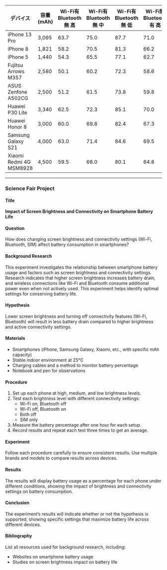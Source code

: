 | デバイス                | 容量 (mAh) | Wi-Fi有 Bluetooth無 高 | Wi-Fi有 Bluetooth無 中 | Wi-Fi有 Bluetooth無 低 | Wi-Fi無 Bluetooth有 高 | Wi-Fi無 Bluetooth有 中 | Wi-Fi無 Bluetooth有 低 | 両方無 高 | 両方無 中 | 両方無 低 | SIMのみ 高 | SIMのみ 中 | SIMのみ 低 | 両方オン 高 | 両方オン 中 | 両方オン 低 |
|-------------------------|------------|------------------------|------------------------|------------------------|------------------------|------------------------|------------------------|-----------|-----------|-----------|------------|------------|------------|------------|------------|------------|
| iPhone 13 Pro           | 3,095      | 63.7                   | 75.0                   | 87.7                   | 71.0                   | 78.0                   | 89.3                   | 79.0      | 84.0      | 94.0      | 58.9       | 65.5       | 71.8       | 64.3       | 71.3       | 85.7       |
| iPhone 8                | 1,821      | 58.2                   | 70.5                   | 81.3                   | 66.2                   | 73.5                   | 82.8                   | 76.0      | 79.0      | 89.0      | 55.3       | 62.0       | 69.5       | 60.4       | 67.1       | 82.2       |
| iPhone 5                | 1,440      | 54.3                   | 65.5                   | 77.1                   | 62.7                   | 69.2                   | 78.6                   | 72.0      | 76.0      | 85.0      | 50.8       | 59.0       | 65.0       | 57.5       | 64.2       | 78.0       |
| Fujitsu Arrows M357     | 2,580      | 50.1                   | 60.2                   | 72.3                   | 58.6                   | 64.3                   | 74.5                   | 68.0      | 72.5      | 82.0      | 49.0       | 57.0       | 63.5       | 54.7       | 62.5       | 76.1       |
| ASUS Zenfone A502CG     | 2,500      | 51.2                   | 61.5                   | 73.8                   | 59.8                   | 65.7                   | 76.1                   | 70.0      | 73.5      | 83.5      | 50.0       | 58.0       | 64.5       | 56.0       | 63.3       | 78.5       |
| Huawei P30 Lite         | 3,340      | 62.5                   | 72.3                   | 85.1                   | 70.0                   | 76.0                   | 87.0                   | 75.0      | 80.5      | 90.5      | 55.0       | 63.0       | 68.0       | 63.2       | 69.8       | 84.0       |
| Huawei Honor 8          | 3,000      | 60.0                   | 69.8                   | 82.4                   | 67.3                   | 73.2                   | 83.9                   | 74.0      | 78.5      | 87.5      | 52.5       | 60.5       | 66.0       | 61.5       | 68.0       | 82.3       |
| Samsung Galaxy S21      | 4,000      | 63.0                   | 71.4                   | 84.6                   | 69.5                   | 74.9                   | 86.3                   | 76.0      | 81.0      | 92.0      | 53.9       | 64.2       | 69.3       | 62.8       | 70.5       | 85.4       |
| Xiaomi Redmi 4G MSM8928 | 4,500      | 59.5                   | 68.0                   | 80.1                   | 64.8                   | 71.0                   | 82.0                   | 73.0      | 78.0      | 88.5      | 51.0       | 61.0       | 67.0       | 60.2       | 67.8       | 81.5       |

---
### Science Fair Project

#### Title
**Impact of Screen Brightness and Connectivity on Smartphone Battery Life**

#### Question
How does changing screen brightness and connectivity settings (Wi-Fi, Bluetooth, SIM) affect battery consumption in smartphones?

#### Background Research
This experiment investigates the relationship between smartphone battery usage and factors such as screen brightness and connectivity settings. Research indicates that higher screen brightness increases battery drain, and wireless connections like Wi-Fi and Bluetooth consume additional power even when not actively used. This experiment helps identify optimal settings for conserving battery life.

#### Hypothesis
Lower screen brightness and turning off connectivity features (Wi-Fi, Bluetooth) will result in less battery drain compared to higher brightness and active connectivity settings.

#### Materials
- Smartphones (iPhone, Samsung Galaxy, Xiaomi, etc., with specific mAh capacity)
- Stable indoor environment at 25°C
- Charging cables and a method to monitor battery percentage
- Notebook and pen for observations

#### Procedure
1. Set up each phone at high, medium, and low brightness levels.
2. Test each brightness level with different connectivity settings:
   - Wi-Fi on, Bluetooth off
   - Wi-Fi off, Bluetooth on
   - Both off
   - SIM only
3. Measure the battery percentage after one hour for each setup.
4. Record results and repeat each test three times to get an average.

#### Experiment
Follow each procedure carefully to ensure consistent results. Use multiple brands and models to compare results across devices.

#### Results
The results will display battery usage as a percentage for each phone under different conditions, showing the impact of brightness and connectivity settings on battery consumption.

#### Conclusion
The experiment’s results will indicate whether or not the hypothesis is supported, showing specific settings that maximize battery life across different devices.

#### Bibliography
List all resources used for background research, including:
- Websites on smartphone battery usage
- Studies on screen brightness impact on battery life

